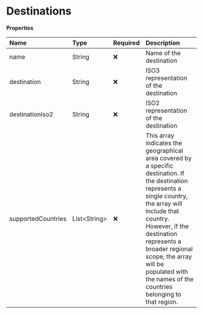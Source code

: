 # Destinations

**Properties**

| Name               | Type           | Required | Description                                                                                                                                                                                                                                                                                                               |
| :----------------- | :------------- | :------- | :------------------------------------------------------------------------------------------------------------------------------------------------------------------------------------------------------------------------------------------------------------------------------------------------------------------------ |
| name               | String         | ❌       | Name of the destination                                                                                                                                                                                                                                                                                                   |
| destination        | String         | ❌       | ISO3 representation of the destination                                                                                                                                                                                                                                                                                    |
| destinationIso2    | String         | ❌       | ISO2 representation of the destination                                                                                                                                                                                                                                                                                    |
| supportedCountries | List\<String\> | ❌       | This array indicates the geographical area covered by a specific destination. If the destination represents a single country, the array will include that country. However, if the destination represents a broader regional scope, the array will be populated with the names of the countries belonging to that region. |

